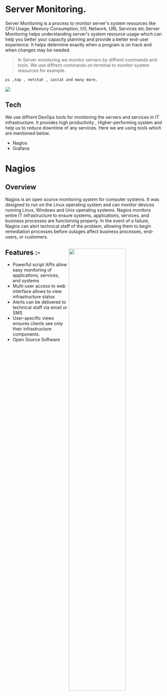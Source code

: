# Server Monitoring.
Server Monitoring is a process to monitor server's system resources like CPU Usage, Memory Consumption, I/O, Network, URL Services etc.Server Monitoring helps understanding server's system resource usage which can help you better your capacity planning and provide a better end-user experience. It helps determine exactly when a program is on track and when changes may be needed.

> In Server monitoring we monitor servers by diffrent commands and tools.
> We use diffrent commands on terminal to monitor system resources for example.
```sh
ps ,top , netstat , iostat and many more.
```
<img src="https://github.com/adsingh007/nagios-overview.md/blob/main/top.png" > <br/>


## Tech
We use diffrent DevOps tools for monitoring the servers and services in IT infrastructure. It provides high productivity , Higher-performing system and help us to reduce downtime of any services. 
Here we are using tools which are mentioned below.
- Nagios 
- Grafana


# Nagios
## Overview

Nagios is an open source monitoring system for computer systems. It was designed to run on the Linux operating system and can monitor devices running Linux, Windows and Unix operating systems. Nagios monitors  entire IT infrastructure to ensure systems, applications, services, and business processes are functioning properly. In the event of a failure, Nagios can alert technical staff of the problem, allowing them to begin remediation processes before outages affect business processes, end-users, or customers.
## Features :-  <img src="https://github.com/adsingh007/nagios-overview.md/blob/main/nagios.png" align="right" width="60%">
- Powerful script APIs allow easy monitoring of applications, services, and systems
- Multi-user access to web interface allows to view infrastructure status
- Alerts can be delivered to technical staff via email or SMS
- User-specific views ensures clients see only their infrastructure components.
- Open Source Software
